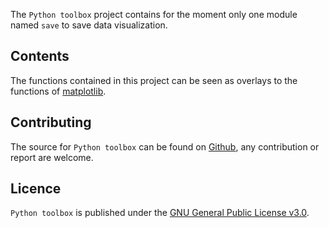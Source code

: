 The `Python toolbox` project contains for the moment only one module named `save` to save data visualization.

Contents
--------

The functions contained in this project can be seen as overlays to the functions of [matplotlib](https://matplotlib.org/3.3.1/index.html).

Contributing
------------

The source for `Python toolbox` can be found on [Github](https://github.com/LucaMayerDalverny/python-toolbox), any contribution or report are welcome.

Licence
-------

`Python toolbox` is published under the [GNU General Public License v3.0](https://www.gnu.org/licenses/gpl-3.0.en.html).